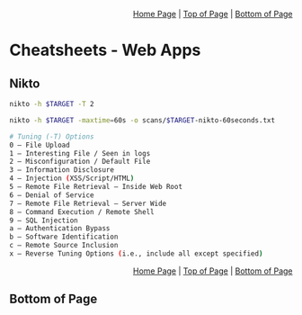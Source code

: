 <p align="right">
  <a href="/README.md">Home Page</a> |
  <a href="/CheatSheets/enumerate_web_apps_nikto.md#">Top of Page</a> |
  <a href="/CheatSheets/enumerate_web_apps_nikto.md#bottom-of-page">Bottom of Page</a>
</p>

# Cheatsheets - Web Apps
## Nikto
```bash
nikto -h $TARGET -T 2
```
```bash
nikto -h $TARGET -maxtime=60s -o scans/$TARGET-nikto-60seconds.txt
```
```bash
# Tuning (-T) Options
0 – File Upload
1 – Interesting File / Seen in logs
2 – Misconfiguration / Default File
3 – Information Disclosure
4 – Injection (XSS/Script/HTML)
5 – Remote File Retrieval – Inside Web Root
6 – Denial of Service
7 – Remote File Retrieval – Server Wide
8 – Command Execution / Remote Shell
9 – SQL Injection
a – Authentication Bypass
b – Software Identification
c – Remote Source Inclusion
x – Reverse Tuning Options (i.e., include all except specified)
```

<p align="right">
  <a href="/README.md">Home Page</a> |
  <a href="/CheatSheets/enumerate_web_apps_nikto.md#">Top of Page</a> |
  <a href="/CheatSheets/enumerate_web_apps_nikto.md#bottom-of-page">Bottom of Page</a>
</p>

## Bottom of Page
